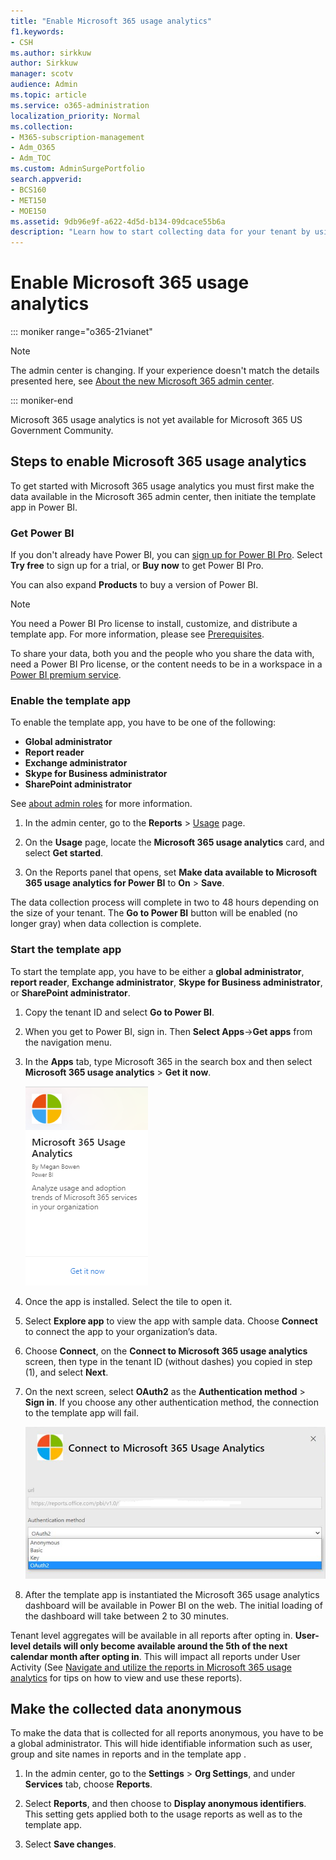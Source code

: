 ```yaml
---
title: "Enable Microsoft 365 usage analytics"
f1.keywords:
- CSH
ms.author: sirkkuw
author: Sirkkuw
manager: scotv
audience: Admin
ms.topic: article
ms.service: o365-administration
localization_priority: Normal
ms.collection: 
- M365-subscription-management 
- Adm_O365
- Adm_TOC
ms.custom: AdminSurgePortfolio
search.appverid:
- BCS160
- MET150
- MOE150
ms.assetid: 9db96e9f-a622-4d5d-b134-09dcace55b6a
description: "Learn how to start collecting data for your tenant by using the Microsoft 365 Usage Analytics template app in Power BI."
---
```


# Enable Microsoft 365 usage analytics

::: moniker range="o365-21vianet"

> [!NOTE]
> The admin center is changing. If your experience doesn't match the details presented here, see 
[About the new Microsoft 365 admin center](https://docs.microsoft.com/microsoft-365/admin/microsoft-365-admin-center-preview?view=o365-21vianet).

::: moniker-end

Microsoft 365 usage analytics is not yet available for Microsoft 365 US Government Community.
  
## Steps to enable Microsoft 365 usage analytics

To get started with Microsoft 365 usage analytics you must first make the data available in the Microsoft 365 admin center, then initiate the template app in Power BI.
  
### Get Power BI

If you don't already have Power BI, you can [sign up for Power BI Pro](https://go.microsoft.com/fwlink/p/?linkid=845347). Select **Try free** to sign up for a trial, or **Buy now** to get Power BI Pro.
  
  
You can also expand **Products** to buy a version of Power BI. 

> [!NOTE]
> You need a Power BI Pro license to install, customize, and distribute a template app. For more information, please see [Prerequisites](https://docs.microsoft.com/power-bi/service-template-apps-install-distribute?source=docs#prerequisites).

To share your data, both you and the people who you share the data with, need a Power BI Pro license, or the content needs to be in a workspace in a [Power BI premium service](https://docs.microsoft.com/power-bi/service-premium-what-is). 
  
### Enable the template app

To enable the template app, you have to be one of the following: 
- **Global administrator**
- **Report reader**
- **Exchange administrator**
- **Skype for Business administrator**
- **SharePoint administrator** 
  
See [about admin roles](../add-users/about-admin-roles.md) for more information. 
  
1. In the admin center, go to the **Reports** \> <a href="https://go.microsoft.com/fwlink/p/?linkid=2074756" target="_blank">Usage</a> page. 
    
2. On the **Usage** page, locate the **Microsoft 365 usage analytics** card, and select **Get started**.
    
3. On the Reports panel that opens, set **Make data available to Microsoft 365 usage analytics for Power BI** to **On** \> **Save**. 
  
The data collection process will complete in two to 48 hours depending on the size of your tenant. The **Go to Power BI** button will be enabled (no longer gray) when data collection is complete. 
    
### Start the template app

To start the template app, you have to be either a **global administrator**, **report reader**, **Exchange administrator**, **Skype for Business administrator**, or **SharePoint administrator**. 
  
1. Copy the tenant ID and select **Go to Power BI**.
    
2.	When you get to Power BI, sign in. Then **Select Apps**->**Get apps** from the navigation menu.    
  
3. In the **Apps** tab, type Microsoft 365 in the search box and then select **Microsoft 365 usage analytics** \> **Get it now**.

    [![Select Get it now](../../media/78102250-9874-4a32-8365-436f13560b52.png)](https://app.powerbi.com/groups/me/getapps/services/cia_microsoft365.microsoft-365-usage-analytics)
    
4.	Once the app is installed. Select the tile to open it.

5.	Select **Explore app** to view the app with sample data. Choose **Connect** to connect the app to your organization’s data.

6.	Choose **Connect**, on the **Connect to Microsoft 365 usage analytics** screen, then type in the tenant ID (without dashes) you copied in step (1), and select **Next**.
    
7. On the next screen, select **OAuth2** as the **Authentication method** \> **Sign in**. If you choose any other authentication method, the connection to the template app will fail.
    
    ![Choose Microsoft account as authentication method](../../media/ab6f0463-c3f7-4088-a605-67c699fa86adnew.png)
  
8. After the template app is instantiated the Microsoft 365 usage analytics dashboard will be available in Power BI on the web. The initial loading of the dashboard will take between 2 to 30 minutes.
  
Tenant level aggregates will be available in all reports after opting in. **User-level details will only become available around the 5th of the next calendar month after opting in**. This will impact all reports under User Activity (See [Navigate and utilize the reports in Microsoft 365 usage analytics](navigate-and-utilize-reports.md) for tips on how to view and use these reports).
    
## Make the collected data anonymous

To make the data that is collected for all reports anonymous, you have to be a global administrator. This will hide identifiable information such as user, group and site names in reports and in the template app .
  
1. In the admin center, go to the **Settings** \> **Org Settings**, and under **Services** tab, choose **Reports**.
    
2. Select **Reports**, and then choose to **Display anonymous identifiers**. This setting gets applied both to the usage reports as well as to the template app.
  
3. Select **Save changes**.
